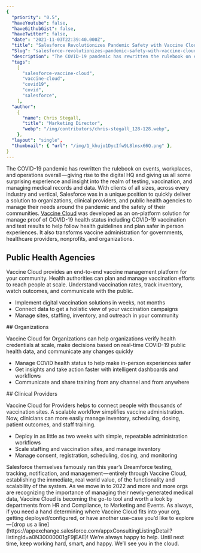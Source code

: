 ```yaml
---
{
  "priority": "0.5",
  "haveYoutube": false,
  "haveGithubGist": false,
  "haveTwitter": false,
  "date": "2021-11-03T22:39:40.000Z",
  "title": "Salesforce Revolutionizes Pandemic Safety with Vaccine Cloud",
  "Slug": "salesforce-revolutionizes-pandemic-safety-with-vaccine-cloud",
  "description": "The COVID-19 pandemic has rewritten the rulebook on events, workplaces, and operations overall — giving rise to the digital HQ and giving us all some surprising experience and insight into the realm of testing, vaccination, and managing medical records and data..",
  "tags":
    [
      "salesforce-vaccine-cloud",
      "vaccine-cloud",
      "covid19",
      "covid",
      "salesforce",
    ],
  "author":
    {
      "name": Chris Stegall,
      "title": "Marketing Director",
      "webp": "/img/contributors/chris-stegall_128-128.webp",
    },
  "layout": "single",
  "thumbnail": { "url": "/img/1_khujo1DycIfw9L8lnsx66Q.png" },
}
---
```


The COVID-19 pandemic has rewritten the rulebook on events, workplaces, and operations overall — giving rise to the digital HQ and giving us all some surprising experience and insight into the realm of testing, vaccination, and managing medical records and data.
With clients of all sizes, across every industry and vertical, Salesforce was in a unique position to quickly deliver a solution to organizations, clinical providers, and public health agencies to manage their needs around the pandemic and the safety of their communities.
[Vaccine Cloud](https://www.salesforce.com/products/vaccine-cloud/overview/) was developed as an on-platform solution for manage proof of COVID-19 health status including COVID-19 vaccination and test results to help follow health guidelines and plan safer in person experiences. It also transforms vaccine administration for governments, healthcare providers, nonprofits, and organizations.

## Public Health Agencies

Vaccine Cloud provides an end-to-end vaccine management platform for your community. Health authorities can plan and manage vaccination efforts to reach people at scale. Understand vaccination rates, track inventory, watch outcomes, and communicate with the public.

<ul><li>Implement digital vaccination solutions in weeks, not months</li><li>Connect data to get a holistic view of your vaccination campaigns</li><li>Manage sites, staffing, inventory, and outreach in your community</li></ul>
## Organizations

Vaccine Cloud for Organizations can help organizations verify health credentials at scale, make decisions based on real-time COVID-19 public health data, and communicate any changes quickly

<ul><li>Manage COVID health status to help make in-person experiences safer</li><li>Get insights and take action faster with intelligent dashboards and workflows</li><li>Communicate and share training from any channel and from anywhere</li></ul>
## Clinical Providers

Vaccine Cloud for Providers helps to connect people with thousands of vaccination sites. A scalable workflow simplifies vaccine administration. Now, clinicians can more easily manage inventory, scheduling, dosing, patient outcomes, and staff training.

<ul><li>Deploy in as little as two weeks with simple, repeatable administration workflows</li><li>Scale staffing and vaccination sites, and manage inventory</li><li>Manage consent, registration, scheduling, dosing, and monitoring</li></ul>Salesforce themselves famously ran this year’s Dreamforce testing, tracking, notification, and management — entirely through Vaccine Cloud, establishing the immediate, real world value, of the functionality and scalability of the system.
As we move in to 2022 and more and more orgs are recognizing the importance of managing their newly-generated medical data, Vaccine Cloud is becoming the go-to tool and worth a look by departments from HR and Compliance, to Marketing and Events.
As always, if you need a hand determining where Vaccine Cloud fits into your org, getting deployed/configured, or have another use-case you’d like to explore — [drop us a line](https://appexchange.salesforce.com/appxConsultingListingDetail?listingId=a0N30000001gF9jEAE)! We’re always happy to help.
Until next time, keep working hard, smart, and happy. We’ll see you in the cloud.
